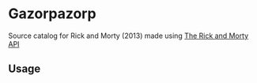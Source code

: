 # Gazorpazorp

Source catalog for Rick and Morty (2013) made using [The Rick and Morty API](https://rickandmortyapi.com/)

## Usage
